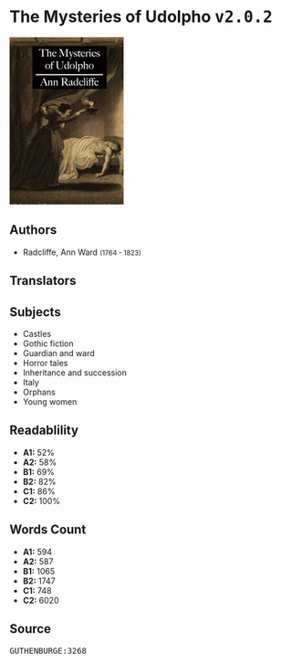 # The Mysteries of Udolpho <kbd>v2.0.2</kbd>

![](./cover.medium.jpg "")

## Authors


 - Radcliffe, Ann Ward <small>(1764 - 1823)</small>

## Translators



## Subjects


 - Castles
 - Gothic fiction
 - Guardian and ward
 - Horror tales
 - Inheritance and succession
 - Italy
 - Orphans
 - Young women

## Readablility


 - **A1:** 52%
 - **A2:** 58%
 - **B1:** 69%
 - **B2:** 82%
 - **C1:** 86%
 - **C2:** 100%

## Words Count


 - **A1:** 594
 - **A2:** 587
 - **B1:** 1065
 - **B2:** 1747
 - **C1:** 748
 - **C2:** 6020

## Source


<kbd>GUTHENBURGE:3268</kbd>
